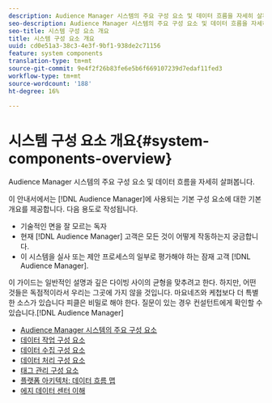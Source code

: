 ```yaml
---
description: Audience Manager 시스템의 주요 구성 요소 및 데이터 흐름을 자세히 살펴봅니다.
seo-description: Audience Manager 시스템의 주요 구성 요소 및 데이터 흐름을 자세히 살펴봅니다.
seo-title: 시스템 구성 요소 개요
title: 시스템 구성 요소 개요
uuid: cd0e51a3-38c3-4e3f-9bf1-938de2c71156
feature: system components
translation-type: tm+mt
source-git-commit: 9e4f2f26b83fe6e5b6f669107239d7edaf11fed3
workflow-type: tm+mt
source-wordcount: '188'
ht-degree: 16%

---
```



# 시스템 구성 요소 개요{#system-components-overview}

Audience Manager 시스템의 주요 구성 요소 및 데이터 흐름을 자세히 살펴봅니다.

<!-- 

c_compintro.xml

 -->

이 안내서에서는 [!DNL Audience Manager]에 사용되는 기본 구성 요소에 대한 기본 개요를 제공합니다. 다음 용도로 작성됩니다.

* 기술적인 면을 잘 모르는 독자
* 현재 [!DNL Audience Manager] 고객은 모든 것이 어떻게 작동하는지 궁금합니다.
* 이 시스템을 실사 또는 제안 프로세스의 일부로 평가해야 하는 잠재 고객 [!DNL Audience Manager].

이 가이드는 일반적인 설명과 깊은 다이빙 사이의 균형을 맞추려고 한다. 하지만, 어떤 것들은 독점적이라서 우리는 그곳에 가지 않을 것입니다. 마요네즈와 케첩보다 더 특별한 소스가 있습니다 피클은 비밀로 해야 한다. 질문이 있는 경우 컨설턴트에게 확인할 수 있습니다.[!DNL Audience Manager]

* [Audience Manager 시스템의 주요 구성 요소](/help/using/reference/system-components/components-stack.md)
* [데이터 작업 구성 요소](/help/using/reference/system-components/components-data-action.md)
* [데이터 수집 구성 요소](/help/using/reference/system-components/components-data-collection.md)
* [데이터 처리 구성 요소](/help/using/reference/system-components/components-data-processing.md)
* [태그 관리 구성 요소](/help/using/reference/system-components/components-tag-management.md)
* [플랫폼 아키텍처: 데이터 흐름 맵](/help/using/reference/system-components/components-platform-architecture.md)
* [에지 데이터 센터 이해](/help/using/reference/system-components/components-edge.md)

